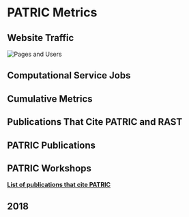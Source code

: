 # PATRIC Metrics
 
## Website Traffic
![Pages and Users](./images/pages_users6_months)

## Computational Service Jobs



## Cumulative Metrics


## Publications That Cite PATRIC and RAST


## PATRIC Publications


## PATRIC Workshops



[**List of publications that cite PATRIC**](https://scholar.google.com/citations?user=Ov91kMAAAAAJ&hl=en&authuser=1)

## 2018
